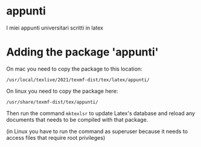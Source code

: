 # appunti
I miei appunti universitari scritti in latex

# Adding the package 'appunti'
On mac you need to copy the package to this location:

```
/usr/local/texlive/2021/texmf-dist/tex/latex/appunti/
```

On linux you need to copy the package here:

```
/usr/share/texmf-dist/tex/appunti/
```

Then run the command ```mktexlsr``` to update Latex's database
and reload any documents that needs to be compiled with that package.

(in Linux you have to run the command as superuser because it needs to access files that require root privileges)
